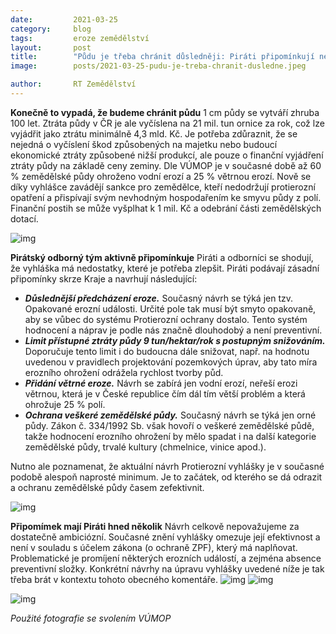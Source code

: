 ```yaml
---
date:         2021-03-25
category:     blog
tags:         eroze zemědělství
layout:       post
title:        "Půdu je třeba chránit důsledněji: Piráti připomínkují nedostatečně ambiciozní Protierozní vyhlášku"
image:        posts/2021-03-25-pudu-je-treba-chranit-dusledne.jpeg

author:       RT Zemědělství
---  
```


 **Konečně to vypadá, že budeme chránit půdu**
1 cm půdy se vytváří zhruba 100 let. Ztráta půdy v ČR je ale vyčíslena na 21 mil. tun ornice za rok, což lze vyjádřit jako ztrátu minimálně 4,3 mld. Kč. Je potřeba zdůraznit, že se nejedná o vyčíslení škod způsobených na majetku nebo budoucí ekonomické ztráty způsobené nižší produkcí, ale pouze o finanční vyjádření ztráty půdy na základě ceny zeminy. Dle VÚMOP je v současné době až 60 % zemědělské půdy ohroženo vodní erozí a 25 % větrnou erozí. Nově se díky vyhlášce zavádějí sankce pro zemědělce, kteří nedodržují protierozní opatření a přispívají svým nevhodným hospodařením ke smyvu půdy z polí. Finanční postih se může vyšplhat k 1 mil. Kč a odebrání části zemědělských dotací. 

![img](https://www.piratskelisty.cz/upload/thumbs/w600/5075.jpg)

**Pirátský odborný tým aktivně připomínkuje**
Piráti a odborníci se shodují, že vyhláška má nedostatky, které je potřeba zlepšit. Piráti podávají zásadní připomínky skrze Kraje a navrhují následující:

- ***Důslednější předcházení eroze.*** Současný návrh se týká jen tzv. Opakované erozní události. Určité pole tak musí být smyto opakovaně, aby se vůbec do systému Protierozní ochrany dostalo. Tento systém hodnocení a náprav je podle nás značně dlouhodobý a není preventivní.
- ***Limit přístupné ztráty půdy 9 tun/hektar/rok s postupným snižováním.*** Doporučuje tento limit i do budoucna dále snižovat, např. na hodnotu uvedenou v pravidlech projektování pozemkových úprav, aby tato míra erozního ohrožení odrážela rychlost tvorby půd.
- ***Přidání větrné eroze.*** Návrh se zabírá jen vodní erozí, neřeší erozi větrnou, která je v České republice čím dál tím větší problém a která ohrožuje 25 % polí.
- ***Ochrana veškeré zemědělské půdy.*** Současný návrh se týká jen orné půdy. Zákon č. 334/1992 Sb. však hovoří o veškeré zemědělské půdě, takže hodnocení erozního ohrožení by mělo spadat i na další kategorie zemědělské půdy, trvalé kultury (chmelnice, vinice apod.).

Nutno ale poznamenat, že aktuální návrh Protierozní vyhlášky je v současné podobě alespoň naprosté minimum. Je to začátek, od kterého se dá odrazit a ochranu zemědělské půdy časem zefektivnit.

![img](https://www.piratskelisty.cz/upload/thumbs/w600/5071.jpg)

**Připomímek mají Piráti hned několik**
Návrh celkově nepovažujeme za dostatečně ambiciózní. Současné znění vyhlášky omezuje její efektivnost a není v souladu s účelem zákona (o ochraně ZPF), který má naplňovat. Problematické je promíjení některých erozních událostí, a zejména absence preventivní složky. Konkrétní návrhy na úpravu vyhlášky uvedené níže je tak třeba brát v kontextu tohoto obecného komentáře.
![img](https://www.piratskelisty.cz/upload/thumbs/w600/5072.jpg)
![img](https://www.piratskelisty.cz/upload/thumbs/w600/5073.jpg)

![img](https://www.piratskelisty.cz/upload/thumbs/w600/5076.jpg)

*Použité fotografie se svolením VÚMOP*